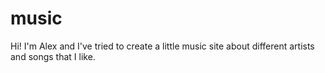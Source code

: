# music
Hi! I'm Alex and I've tried to create a little music site about different artists and songs that I like.
